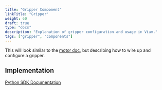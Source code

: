 ```yaml
---
title: "Gripper Component"
linkTitle: "Gripper"
weight: 60
draft: true
type: "docs"
description: "Explanation of gripper configuration and usage in Viam."
tags: ["gripper", "components"]
---
```

This will look similar to the [motor doc](../motor/), but describing how to wire up and configure a gripper.

## Implementation

[Python SDK Documentation](https://python.viam.dev/autoapi/viam/components/gripper/index.html)
